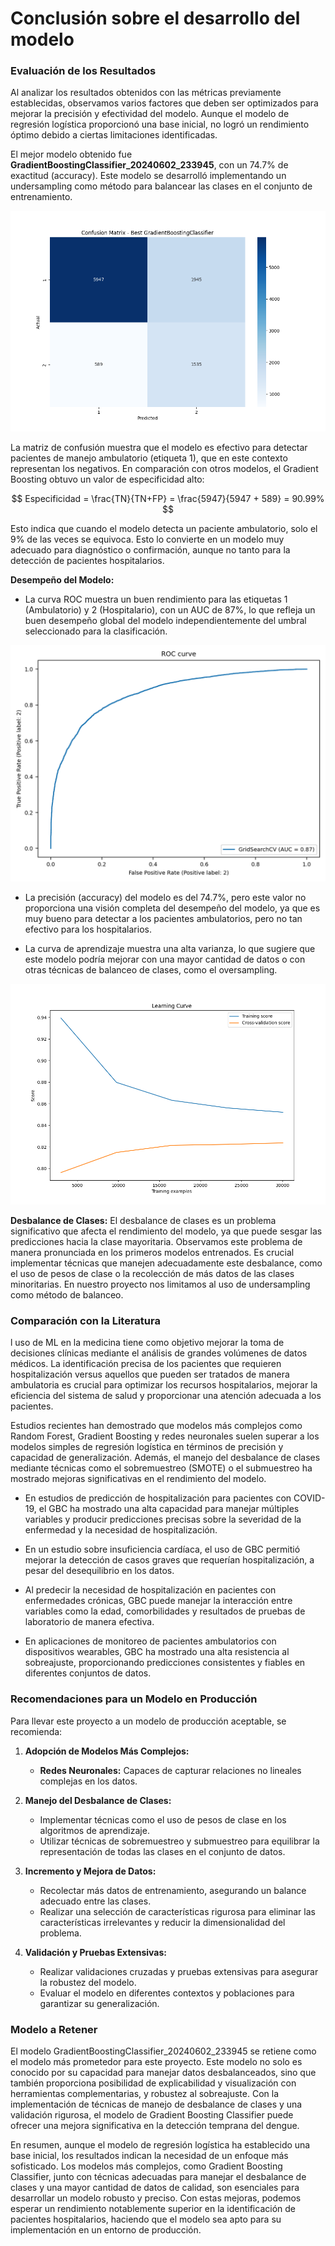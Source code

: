# Conclusión sobre el desarrollo del modelo

### Evaluación de los Resultados

Al analizar los resultados obtenidos con las métricas previamente establecidas, observamos varios factores que deben ser optimizados para mejorar la precisión y efectividad del modelo. Aunque el modelo de regresión logística proporcionó una base inicial, no logró un rendimiento óptimo debido a ciertas limitaciones identificadas.

El mejor modelo obtenido fue **GradientBoostingClassifier_20240602_233945**, con un 74.7% de exactitud (accuracy). Este modelo se desarrolló implementando un undersampling como método para balancear las clases en el conjunto de entrenamiento.

![Matriz de Confusión de GradientBoostingClassifier_20240602_233945](reports/figures/confusion_matrix_best_model.png)

La matriz de confusión muestra que el modelo es efectivo para detectar pacientes de manejo ambulatorio (etiqueta 1), que en este contexto representan los negativos. En comparación con otros modelos, el Gradient Boosting obtuvo un valor de especificidad alto:

$$
Especificidad = \frac{TN}{TN+FP} = \frac{5947}{5947 + 589} = 90.99%
$$

Esto indica que cuando el modelo detecta un paciente ambulatorio, solo el 9% de las veces se equivoca. Esto lo convierte en un modelo muy adecuado para diagnóstico o confirmación, aunque no tanto para la detección de pacientes hospitalarios.

**Desempeño del Modelo:**
- La curva ROC muestra un buen rendimiento para las etiquetas 1 (Ambulatorio) y 2 (Hospitalario), con un AUC de 87%, lo que refleja un buen desempeño global del modelo independientemente del umbral seleccionado para la clasificación.

![Curva ROC de GradientBoostingClassifier_20240602_233945](reports/figures/training_roc_curve.png)

- La precisión (accuracy) del modelo es del 74.7%, pero este valor no proporciona una visión completa del desempeño del modelo, ya que es muy bueno para detectar a los pacientes ambulatorios, pero no tan efectivo para los hospitalarios.

- La curva de aprendizaje muestra una alta varianza, lo que sugiere que este modelo podría mejorar con una mayor cantidad de datos o con otras técnicas de balanceo de clases, como el oversampling.

![Curva de Aprendizaje de GradientBoostingClassifier_20240602_233945](reports/figures/learning_curve.png)

**Desbalance de Clases:**
El desbalance de clases es un problema significativo que afecta el rendimiento del modelo, ya que puede sesgar las predicciones hacia la clase mayoritaria. Observamos este problema de manera pronunciada en los primeros modelos entrenados. Es crucial implementar técnicas que manejen adecuadamente este desbalance, como el uso de pesos de clase o la recolección de más datos de las clases minoritarias. En nuestro proyecto nos limitamos al uso de undersampling como método de balanceo.

### Comparación con la Literatura

l uso de ML en la medicina tiene como objetivo mejorar la toma de decisiones clínicas mediante el análisis de grandes volúmenes de datos médicos. La identificación precisa de los pacientes que requieren hospitalización versus aquellos que pueden ser tratados de manera ambulatoria es crucial para optimizar los recursos hospitalarios, mejorar la eficiencia del sistema de salud y proporcionar una atención adecuada a los pacientes.

Estudios recientes han demostrado que modelos más complejos como Random Forest, Gradient Boosting y redes neuronales suelen superar a los modelos simples de regresión logística en términos de precisión y capacidad de generalización. Además, el manejo del desbalance de clases mediante técnicas como el sobremuestreo (SMOTE) o el submuestreo ha mostrado mejoras significativas en el rendimiento del modelo.

- En estudios de predicción de hospitalización para pacientes con COVID-19, el GBC ha mostrado una alta capacidad para manejar múltiples variables y producir predicciones precisas sobre la severidad de la enfermedad y la necesidad de hospitalización.

- En un estudio sobre insuficiencia cardíaca, el uso de GBC permitió mejorar la detección de casos graves que requerían hospitalización, a pesar del desequilibrio en los datos.

- Al predecir la necesidad de hospitalización en pacientes con enfermedades crónicas, GBC puede manejar la interacción entre variables como la edad, comorbilidades y resultados de pruebas de laboratorio de manera efectiva.

- En aplicaciones de monitoreo de pacientes ambulatorios con dispositivos wearables, GBC ha mostrado una alta resistencia al sobreajuste, proporcionando predicciones consistentes y fiables en diferentes conjuntos de datos.


### Recomendaciones para un Modelo en Producción

Para llevar este proyecto a un modelo de producción aceptable, se recomienda:

1. **Adopción de Modelos Más Complejos:**
   - **Redes Neuronales:** Capaces de capturar relaciones no lineales complejas en los datos.

2. **Manejo del Desbalance de Clases:**
   - Implementar técnicas como el uso de pesos de clase en los algoritmos de aprendizaje.
   - Utilizar técnicas de sobremuestreo y submuestreo para equilibrar la representación de todas las clases en el conjunto de datos.

3. **Incremento y Mejora de Datos:**
   - Recolectar más datos de entrenamiento, asegurando un balance adecuado entre las clases.
   - Realizar una selección de características rigurosa para eliminar las características irrelevantes y reducir la dimensionalidad del problema.

4. **Validación y Pruebas Extensivas:**
   - Realizar validaciones cruzadas y pruebas extensivas para asegurar la robustez del modelo.
   - Evaluar el modelo en diferentes contextos y poblaciones para garantizar su generalización.

### Modelo a Retener

El modelo GradientBoostingClassifier_20240602_233945 se retiene como el modelo más prometedor para este proyecto. Este modelo no solo es conocido por su capacidad para manejar datos desbalanceados, sino que también proporciona posibilidad de explicabilidad y visualización con herramientas complementarias, y robustez al sobreajuste. Con la implementación de técnicas de manejo de desbalance de clases y una validación rigurosa, el modelo de Gradient Boosting Classifier puede ofrecer una mejora significativa en la detección temprana del dengue.

En resumen, aunque el modelo de regresión logística ha establecido una base inicial, los resultados indican la necesidad de un enfoque más sofisticado. Los modelos más complejos, como Gradient Boosting Classifier, junto con técnicas adecuadas para manejar el desbalance de clases y una mayor cantidad de datos de calidad, son esenciales para desarrollar un modelo robusto y preciso. Con estas mejoras, podemos esperar un rendimiento notablemente superior en la identificación de pacientes hospitalarios, haciendo que el modelo sea apto para su implementación en un entorno de producción.

